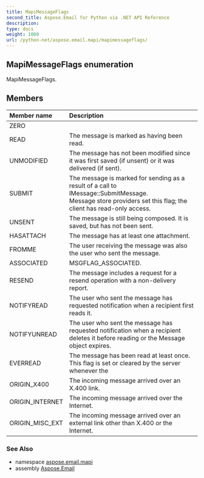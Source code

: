 ```yaml
---
title: MapiMessageFlags
second_title: Aspose.Email for Python via .NET API Reference
description: 
type: docs
weight: 1060
url: /python-net/aspose.email.mapi/mapimessageflags/
---
```


## MapiMessageFlags enumeration

MapiMessageFlags.

## Members
| Member name | Description |
| :- | :- |
|ZERO||
|READ|The message is marked as having been read.|
|UNMODIFIED|The message has not been modified since it was first saved (if unsent) or it was delivered (if sent).|
|SUBMIT|The message is marked for sending as a result of a call to IMessage::SubmitMessage. <br/>            Message store providers set this flag; the client has read-only access.|
|UNSENT|The message is still being composed. It is saved, but has not been sent.|
|HASATTACH|The message has at least one attachment.|
|FROMME|The user receiving the message was also the user who sent the message.|
|ASSOCIATED|MSGFLAG_ASSOCIATED.|
|RESEND|The message includes a request for a resend operation with a non-delivery report.|
|NOTIFYREAD|The user who sent the message has requested notification when a recipient first reads it.|
|NOTIFYUNREAD|The user who sent the message has requested notification when a recipient deletes it before reading or the Message object expires.|
|EVERREAD|The message has been read at least once. This flag is set or cleared by the server whenever the|
|ORIGIN_X400|The incoming message arrived over an X.400 link.|
|ORIGIN_INTERNET|The incoming message arrived over the Internet.|
|ORIGIN_MISC_EXT|The incoming message arrived over an external link other than X.400 or the Internet.|

### See Also

* namespace [aspose.email.mapi](/email/python-net/aspose.email.mapi/)
* assembly [Aspose.Email](/email/python-net/)

